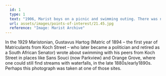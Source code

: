 ```yaml
---
  id: 1
  type: 1
  text: "1906, Marist boys on a picnic and swimming outing. There was no swimming pool at Koch Street. "
  url: assets/images/points-of-interest/21.45.jpg
  reference: "Image: Marist Archive"
---
```

In the 1929 Maristonian, Gustavus Hartog (Matric of 1894 – the first year of Matriculants from Koch Street – who later became a politician and retired as a South African Senator) wrote about swimming with his peers from Koch Street in places like Sans Souci (now Parkview) and Orange Grove, where one could still find streams with waterfalls, in the late 1880s/early1890s. Perhaps this photograph was taken at one of those sites.
        